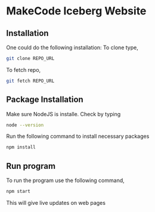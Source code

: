 # MakeCode Iceberg Website #

## Installation
One could do the following installation: 
To clone type,
```bash
git clone REPO_URL
```

To fetch repo,
```bash
git fetch REPO_URL
```

## Package Installation
Make sure NodeJS is installe. Check by typing
```bash
node --version
```

Run the following command to install necessary packages
```bash
npm install
```

## Run program
To run the program use the following command,
```bash
npm start
```

This will give live updates on web pages